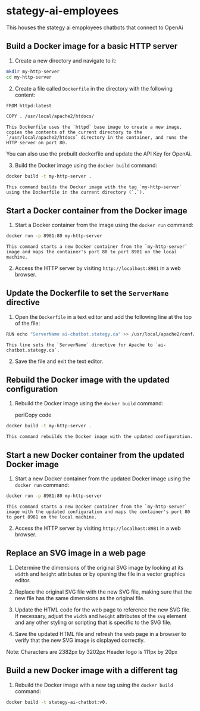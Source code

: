# stategy-ai-employees
This houses the stategy ai empployees chatbots that connect to OpenAi


## Build a Docker image for a basic HTTP server

1.  Create a new directory and navigate to it:
    
```bash
mkdir my-http-server
cd my-http-server
```
    
2.  Create a file called `Dockerfile` in the directory with the following content:
    
```bash
FROM httpd:latest

COPY . /usr/local/apache2/htdocs/
```
    
    This Dockerfile uses the `httpd` base image to create a new image, copies the contents of the current directory to the `/usr/local/apache2/htdocs` directory in the container, and runs the HTTP server on port 80.

You can also use the prebuilt dockerfile and update the API Key for OpenAi.

    
3.  Build the Docker image using the `docker build` command:
    
```bash
docker build -t my-http-server .
```
    
    This command builds the Docker image with the tag `my-http-server` using the Dockerfile in the current directory (`.`).
    

## Start a Docker container from the Docker image

1.  Start a Docker container from the image using the `docker run` command:
    
```bash
docker run -p 8981:80 my-http-server
```
    
    This command starts a new Docker container from the `my-http-server` image and maps the container's port 80 to port 8981 on the local machine.
    
2.  Access the HTTP server by visiting `http://localhost:8981` in a web browser.
    

## Update the Dockerfile to set the `ServerName` directive

1.  Open the `Dockerfile` in a text editor and add the following line at the top of the file:
    
```bash
RUN echo "ServerName ai-chatbot.stategy.ca" >> /usr/local/apache2/conf/httpd.conf
```
    
    This line sets the `ServerName` directive for Apache to `ai-chatbot.stategy.ca`.
    
2.  Save the file and exit the text editor.
    

## Rebuild the Docker image with the updated configuration

1.  Rebuild the Docker image using the `docker build` command:
    
    perlCopy code
    
```bash
docker build -t my-http-server .
```
    
    This command rebuilds the Docker image with the updated configuration.
    

## Start a new Docker container from the updated Docker image

1.  Start a new Docker container from the updated Docker image using the `docker run` command:
    
```bash
docker run -p 8981:80 my-http-server
```
    
    This command starts a new Docker container from the `my-http-server` image with the updated configuration and maps the container's port 80 to port 8981 on the local machine.
    
2.  Access the HTTP server by visiting `http://localhost:8981` in a web browser.
    

## Replace an SVG image in a web page

1.  Determine the dimensions of the original SVG image by looking at its `width` and `height` attributes or by opening the file in a vector graphics editor.
    
2.  Replace the original SVG file with the new SVG file, making sure that the new file has the same dimensions as the original file.
    
3.  Update the HTML code for the web page to reference the new SVG file. If necessary, adjust the `width` and `height` attributes of the `svg` element and any other styling or scripting that is specific to the SVG file.
    
4.  Save the updated HTML file and refresh the web page in a browser to verify that the new SVG image is displayed correctly.

Note: 
Characters are 2382px by 3202px 
Header logo is 111px by 20px


## Build a new Docker image with a different tag

1.  Rebuild the Docker image with a new tag using the `docker build` command:
    
```bash
docker build -t stategy-ai-chatbot:v0.
```

